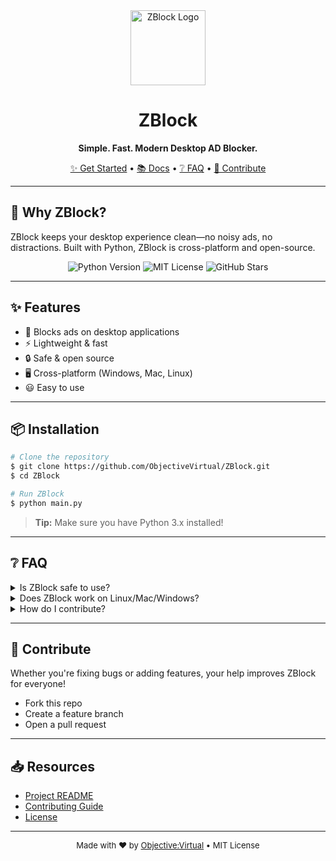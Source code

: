 <!-- ZBlock Modern Landing Page -->

<div align="center">
  <img src="https://raw.githubusercontent.com/ObjectiveVirtual/ZBlock/main/logo.png" alt="ZBlock Logo" width="120" height="120" />
  
  # ZBlock
  **Simple. Fast. Modern Desktop AD Blocker.**
  
  [✨ Get Started](../README.md) • [📚 Docs](./) • [❔ FAQ](#faq) • [🤝 Contribute](../CONTRIBUTING.md)
</div>

---

## 🚀 Why ZBlock?
ZBlock keeps your desktop experience clean—no noisy ads, no distractions. Built with Python, ZBlock is cross-platform and open-source.

<div align="center">
  <img src="https://img.shields.io/badge/python-3.x-blue" alt="Python Version" />
  <img src="https://img.shields.io/badge/license-MIT-green" alt="MIT License" />
  <img src="https://img.shields.io/github/stars/ObjectiveVirtual/ZBlock?style=social" alt="GitHub Stars" />
</div>

---

## ✨ Features

- 🚫 Blocks ads on desktop applications
- ⚡ Lightweight & fast
- 🔒 Safe & open source
- 🖥️ Cross-platform (Windows, Mac, Linux)
- 😃 Easy to use

---

## 📦 Installation

```bash
# Clone the repository
$ git clone https://github.com/ObjectiveVirtual/ZBlock.git
$ cd ZBlock

# Run ZBlock
$ python main.py
```

> **Tip:** Make sure you have Python 3.x installed!

---

## ❔ FAQ

<details>
  <summary>Is ZBlock safe to use?</summary>
  Yes! ZBlock is open source and transparent.
</details>
<details>
  <summary>Does ZBlock work on Linux/Mac/Windows?</summary>
  Yes. ZBlock is cross-platform.
</details>
<details>
  <summary>How do I contribute?</summary>
  Pull requests and feedback are welcome! See <a href="../CONTRIBUTING.md">CONTRIBUTING.md</a> for details.
</details>

---

## 🤝 Contribute

Whether you're fixing bugs or adding features, your help improves ZBlock for everyone!
- Fork this repo
- Create a feature branch
- Open a pull request

---

## 📥 Resources
- [Project README](../README.md)
- [Contributing Guide](../CONTRIBUTING.md)
- [License](../LICENSE)

---

<div align="center" style="font-size:small;">
  Made with ❤️ by <a href="https://github.com/ObjectiveVirtual">Objective:Virtual</a> • MIT License
</div>
